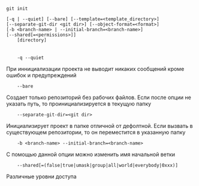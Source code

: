     git init

    [-q | --quiet] [--bare] [--template=<template_directory>]
    [--separate-git-dir <git dir>] [--object-format=<format>]
    [-b <branch-name> | --initial-branch=<branch-name>]
    [--shared[=<permissions>]]
        [directory]
######
        -q --quiet

При иннициализации проекта не выводит никаких сообщений кроме ошибок и предупреждений

        --bare

Создает только репозиторий без рабочих файлов. Если после опции не указать путь, то проинициализируется в текущую папку

        --separate-git-dir=<git dir>

Инициализирует проект в папке отличной от дефолтной. Если вызвать в существующем репозитории, то он переместится в указанную папку

        -b <branch-name> --initial-branch=<branch-name>
С помощью данной опции можно изменить имя начальной ветки

        --shared[=(false|true|umask|group|all|world|everybody|0xxx)]

Различные уровни доступа